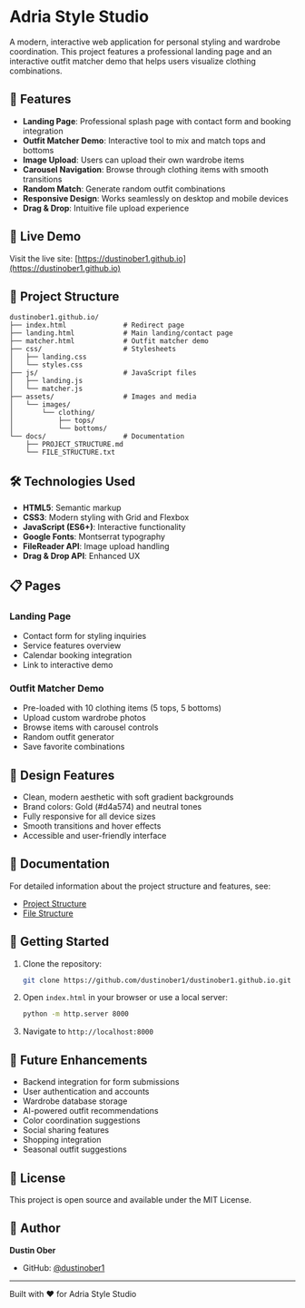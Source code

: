 # Adria Style Studio

A modern, interactive web application for personal styling and wardrobe coordination. This project features a professional landing page and an interactive outfit matcher demo that helps users visualize clothing combinations.

## 🌟 Features

- **Landing Page**: Professional splash page with contact form and booking integration
- **Outfit Matcher Demo**: Interactive tool to mix and match tops and bottoms
- **Image Upload**: Users can upload their own wardrobe items
- **Carousel Navigation**: Browse through clothing items with smooth transitions
- **Random Match**: Generate random outfit combinations
- **Responsive Design**: Works seamlessly on desktop and mobile devices
- **Drag & Drop**: Intuitive file upload experience

## 🚀 Live Demo

Visit the live site: [https://dustinober1.github.io](https://dustinober1.github.io)

## 📁 Project Structure

```
dustinober1.github.io/
├── index.html              # Redirect page
├── landing.html            # Main landing/contact page
├── matcher.html            # Outfit matcher demo
├── css/                    # Stylesheets
│   ├── landing.css
│   └── styles.css
├── js/                     # JavaScript files
│   ├── landing.js
│   └── matcher.js
├── assets/                 # Images and media
│   └── images/
│       └── clothing/
│           ├── tops/
│           └── bottoms/
└── docs/                   # Documentation
    ├── PROJECT_STRUCTURE.md
    └── FILE_STRUCTURE.txt
```

## 🛠️ Technologies Used

- **HTML5**: Semantic markup
- **CSS3**: Modern styling with Grid and Flexbox
- **JavaScript (ES6+)**: Interactive functionality
- **Google Fonts**: Montserrat typography
- **FileReader API**: Image upload handling
- **Drag & Drop API**: Enhanced UX

## 📋 Pages

### Landing Page
- Contact form for styling inquiries
- Service features overview
- Calendar booking integration
- Link to interactive demo

### Outfit Matcher Demo
- Pre-loaded with 10 clothing items (5 tops, 5 bottoms)
- Upload custom wardrobe photos
- Browse items with carousel controls
- Random outfit generator
- Save favorite combinations

## 🎨 Design Features

- Clean, modern aesthetic with soft gradient backgrounds
- Brand colors: Gold (#d4a574) and neutral tones
- Fully responsive for all device sizes
- Smooth transitions and hover effects
- Accessible and user-friendly interface

## 📖 Documentation

For detailed information about the project structure and features, see:
- [Project Structure](docs/PROJECT_STRUCTURE.md)
- [File Structure](docs/FILE_STRUCTURE.txt)

## 🚦 Getting Started

1. Clone the repository:
   ```bash
   git clone https://github.com/dustinober1/dustinober1.github.io.git
   ```

2. Open `index.html` in your browser or use a local server:
   ```bash
   python -m http.server 8000
   ```

3. Navigate to `http://localhost:8000`

## 📝 Future Enhancements

- Backend integration for form submissions
- User authentication and accounts
- Wardrobe database storage
- AI-powered outfit recommendations
- Color coordination suggestions
- Social sharing features
- Shopping integration
- Seasonal outfit suggestions

## 📄 License

This project is open source and available under the MIT License.

## 👤 Author

**Dustin Ober**
- GitHub: [@dustinober1](https://github.com/dustinober1)

---

Built with ❤️ for Adria Style Studio